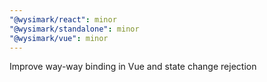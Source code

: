 ```yaml
---
"@wysimark/react": minor
"@wysimark/standalone": minor
"@wysimark/vue": minor
---
```


Improve way-way binding in Vue and state change rejection
